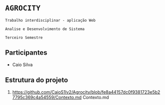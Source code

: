 # `AGROCITY` 
`Trabalho interdisciplinar - aplicação Web`

`Analise e Desenvolvimento de Sistema`

`Terceiro Semestre`

## Participantes
 - Caio Silva
## Estrutura do projeto 
1. https://github.com/CaioS1lv2/Agrocity/blob/fe8a44157dc0f9381723e5b27795c369c4a54559/Contexto.md Contexto.md
